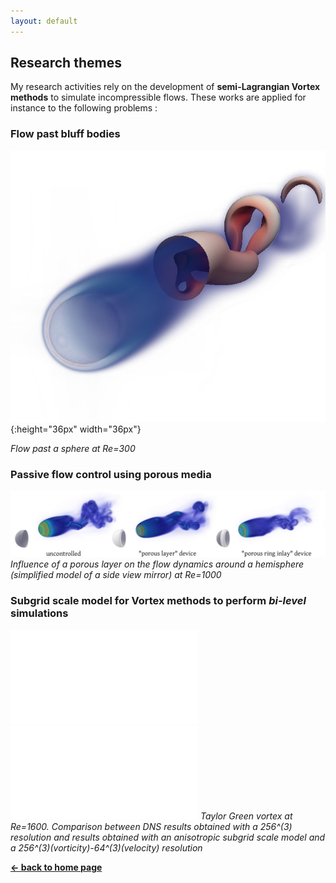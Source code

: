 ```yaml
---
layout: default
---
```


## Research themes

My research activities rely on the development of **semi-Lagrangian Vortex methods** to simulate incompressible flows.
These works are applied for instance to the following problems :

### Flow past bluff bodies 
![Sphere300](/assets/images/sphere300_sideview.jpg){:height="36px" width="36px"}

_Flow past a sphere at Re=300_

### Passive flow control using porous media
![PassiveControl](/assets/images/passive_control_HS.jpg)
_Influence of a porous layer on the flow dynamics around a hemisphere (simplified model of a side view mirror) at Re=1000_

### Subgrid scale model for Vortex methods to perform _bi-level_ simulations
![TG3D](/assets/images/3D_T=8.pdf)
![TGslice](/assets/images/slice_T=8.pdf)
_Taylor Green vortex at Re=1600. Comparison between DNS results obtained
with a 256^(3) resolution and results obtained with an anisotropic subgrid scale model and a 256^(3)(vorticity)-64^(3)(velocity) resolution_

[**← back to home page**](./)
